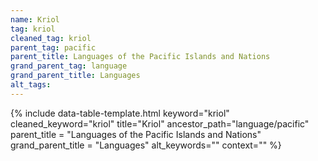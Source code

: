 ```yaml
---
name: Kriol
tag: kriol
cleaned_tag: kriol
parent_tag: pacific
parent_title: Languages of the Pacific Islands and Nations
grand_parent_tag: language
grand_parent_title: Languages
alt_tags: 
---
```


{% include data-table-template.html 
  keyword="kriol" 
  cleaned_keyword="kriol" 
  title="Kriol"
  ancestor_path="language/pacific" 
  parent_title = "Languages of the Pacific Islands and Nations"
  grand_parent_title = "Languages"
  alt_keywords=""
  context=""
%}

